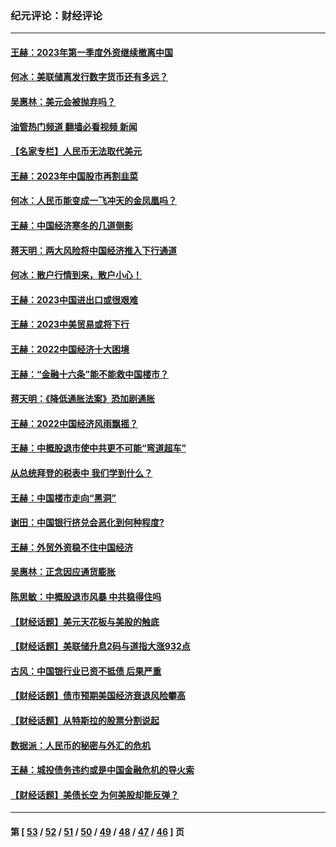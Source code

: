 ### 纪元评论：财经评论
---
#### [王赫：2023年第一季度外资继续撤离中国](../../pages/nsc1026/n13988870.md?06010330) 
#### [何冰：美联储离发行数字货币还有多远？](../../pages/nsc1026/n13986109.md?06010330) 
#### [吴惠林：美元会被抛弃吗？](../../pages/nsc1026/n13984087.md?06010330) 
#### [油管热门频道 翻墙必看视频 新闻](ok?06010330)
#### [【名家专栏】人民币无法取代美元](../../pages/nsc1026/n13974270.md?06010330) 
#### [王赫：2023年中国股市再割韭菜](../../pages/nsc1026/n13965334.md?06010330) 
#### [何冰：人民币能变成一飞冲天的金凤凰吗？](../../pages/nsc1026/n13964999.md?06010330) 
#### [王赫：中国经济寒冬的几道侧影](../../pages/nsc1026/n13932953.md?06010330) 
#### [蒋天明：两大风险将中国经济推入下行通道](../../pages/nsc1026/n13929820.md?06010330) 
#### [何冰：散户行情到来，散户小心！](../../pages/nsc1026/n13928308.md?06010330) 
#### [王赫：2023中国进出口或很艰难](../../pages/nsc1026/n13911515.md?06010330) 
#### [王赫：2023中美贸易或将下行](../../pages/nsc1026/n13899005.md?06010330) 
#### [王赫：2022中国经济十大困境](../../pages/nsc1026/n13883766.md?06010330) 
#### [王赫：“金融十六条”能不能救中国楼市？](../../pages/nsc1026/n13868431.md?06010330) 
#### [蒋天明：《降低通胀法案》恐加剧通胀](../../pages/nsc1026/n13806996.md?06010330) 
#### [王赫：2022中国经济风雨飘摇？](../../pages/nsc1026/n13803207.md?06010330) 
#### [王赫：中概股退市使中共更不可能“弯道超车”](../../pages/nsc1026/n13802858.md?06010330) 
#### [从总统拜登的税表中 我们学到什么？](../../pages/nsc1026/n13773081.md?06010330) 
#### [王赫：中国楼市走向“黑洞”](../../pages/nsc1026/n13770647.md?06010330) 
#### [谢田：中国银行挤兑会恶化到何种程度?](../../pages/nsc1026/n13766965.md?06010330) 
#### [王赫：外贸外资稳不住中国经济](../../pages/nsc1026/n13753933.md?06010330) 
#### [吴惠林：正念因应通货膨胀](../../pages/nsc1026/n13750350.md?06010330) 
#### [陈思敏：中概股退市风暴 中共稳得住吗](../../pages/nsc1026/n13738978.md?06010330) 
#### [【财经话题】美元天花板与美股的触底](../../pages/nsc1026/n13736495.md?06010330) 
#### [【财经话题】美联储升息2码与道指大涨932点](../../pages/nsc1026/n13727377.md?06010330) 
#### [古风：中国银行业已资不抵债 后果严重](../../pages/nsc1026/n13726111.md?06010330) 
#### [【财经话题】债市预期美国经济衰退风险攀高](../../pages/nsc1026/n13698043.md?06010330) 
#### [【财经话题】从特斯拉的股票分割说起](../../pages/nsc1026/n13679733.md?06010330) 
#### [数据派：人民币的秘密与外汇的危机](../../pages/nsc1026/n13667092.md?06010330) 
#### [王赫：城投债务违约或是中国金融危机的导火索](../../pages/nsc1026/n13665322.md?06010330) 
#### [【财经话题】美债长空 为何美股却能反弹？](../../pages/nsc1026/n13665895.md?06010330) 

---
#### 第 [ [53](./53.md?06010330) / [52](./52.md?06010330) / [51](./51.md?06010330) / [50](./50.md?06010330) / [49](./49.md?06010330) / [48](./48.md?06010330) / [47](./47.md?06010330) / [46](./46.md?06010330) ] 页
